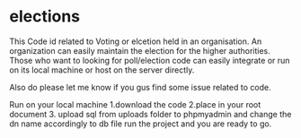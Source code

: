 # elections
This Code id related to Voting or elcetion held in an organisation. An organization can easily maintain the election for the higher authorities.
Those who want to looking for poll/election code can easily integrate or run on its local machine or host on the server directly.

Also do please let me know if you gus find some issue related to code.

Run on your local machine
1.download the code
2.place in your root document 
3. upload sql from uploads folder to phpmyadmin and change the dn name accordingly to db file
run the project and you are ready to go.
